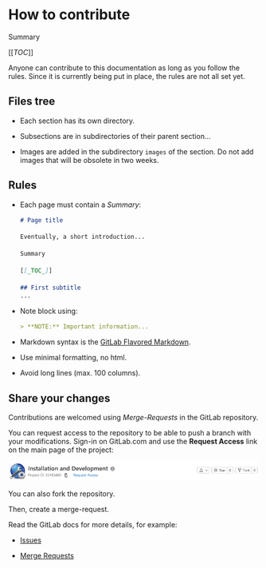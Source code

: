 # How to contribute

Summary

[[_TOC_]]

Anyone can contribute to this documentation as long as you follow the
rules. Since it is currently being put in place, the rules are not all
set yet.

## Files tree

- Each section has its own directory.

- Subsections are in subdirectories of their parent section...

- Images are added in the subdirectory `images` of the section.
  Do not add images that will be obsolete in two weeks.

## Rules

- Each page must contain a *Summary*:

  ```markdown
  # Page title

  Eventually, a short introduction...

  Summary

  [[_TOC_]]

  ## First subtitle
  ...
  ```

- Note block using:

  ```markdown
  > **NOTE:** Important information...
  ```

- Markdown syntax is the [GitLab Flavored Markdown](https://docs.gitlab.com/ee/user/markdown.html).

- Use minimal formatting, no html.

- Avoid long lines (max. 100 columns).

## Share your changes

Contributions are welcomed using *Merge-Requests* in the GitLab repository.

You can request access to the repository to be able to push a branch with your modifications.
Sign-in on GitLab.com and use the **Request Access** link on the main page of the project:

![request access](./images/request-access.png)

You can also fork the repository.

Then, create a merge-request.

Read the GitLab docs for more details, for example:

- [Issues](https://docs.gitlab.com/ee/user/project/issues/)

- [Merge Requests](https://docs.gitlab.com/ee/user/project/merge_requests/)
